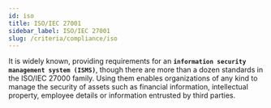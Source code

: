 ```yaml
---
id: iso
title: ISO/IEC 27001
sidebar_label: ISO/IEC 27001
slug: /criteria/compliance/iso
---
```


It is widely known,
providing requirements
for an **`information security management system (ISMS)`**,
though there are more than a dozen standards
in the ISO/IEC 27000 family.
Using them enables organizations of any kind
to manage the security of assets
such as financial information,
intellectual property,
employee details or information entrusted
by third parties.
